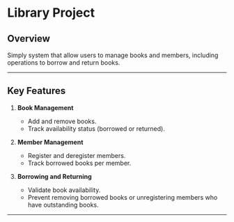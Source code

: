 # **Library Project**

## **Overview**

Simply system that allow users to manage books and members, including operations to borrow and return books.  

---

## **Key Features**

1. **Book Management**
	- Add and remove books.
	- Track availability status (borrowed or returned).

2. **Member Management**
	- Register and deregister members.
	- Track borrowed books per member.

3. **Borrowing and Returning**
	- Validate book availability.
	- Prevent removing borrowed books or unregistering members who have outstanding books.

---



